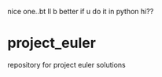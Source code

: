 nice one..bt ll b better if u do it in python
hi??
# project_euler
repository for project euler solutions 
